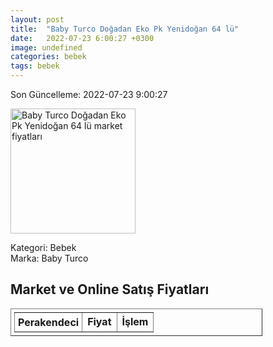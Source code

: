 ```yaml
---
layout: post
title:  "Baby Turco Doğadan Eko Pk Yenidoğan 64 lü"
date:   2022-07-23 6:00:27 +0300
image: undefined
categories: bebek
tags: bebek
---
```


Son Güncelleme: 2022-07-23 9:00:27

<img src="undefined" width="200" alt="Baby Turco Doğadan Eko Pk Yenidoğan 64 lü market fiyatları" />

Kategori: Bebek
<br />
Marka: Baby Turco

<h2>Market ve Online Satış Fiyatları</h2>

<table border="1" style="padding: 5px;width:80%;">
  <tr>
    <td style="padding: 5px;"><strong>Perakendeci</strong></td>
    <td><strong>Fiyat</strong></td>
    <td><strong>İşlem</strong></td>
  </tr>
  
</table>
